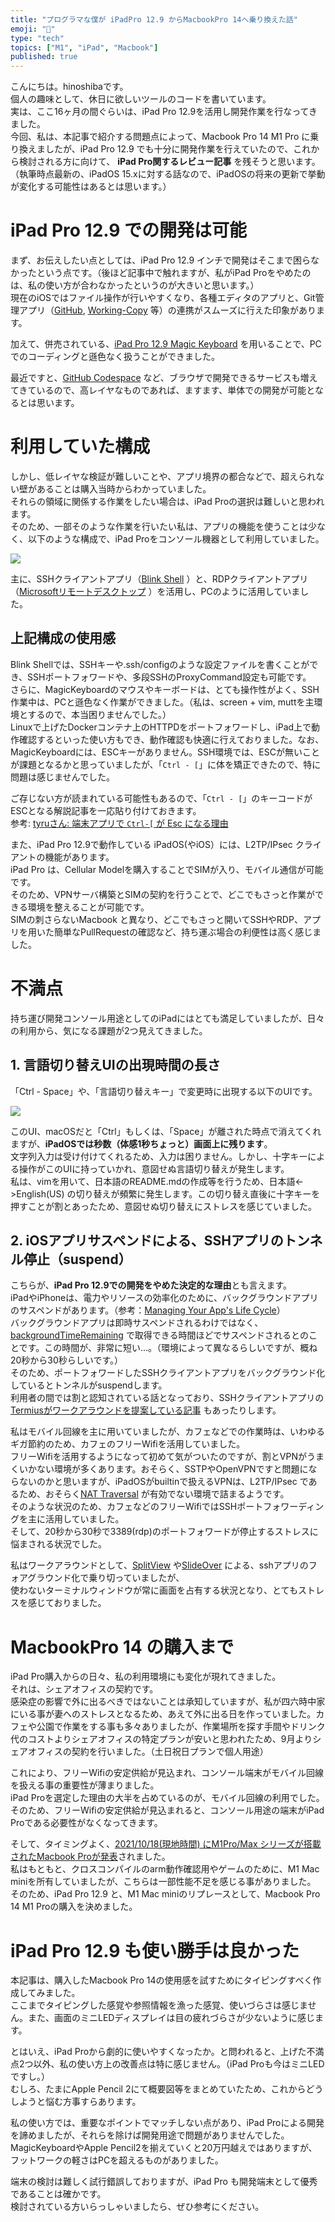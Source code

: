 ```yaml
---
title: "プログラマな僕が iPadPro 12.9 からMacbookPro 14へ乗り換えた話"
emoji: "🐇"
type: "tech"
topics: ["M1", "iPad", "Macbook"]
published: true
---
```


こんにちは。hinoshibaです。  
個人の趣味として、休日に欲しいツールのコードを書いています。  
実は、ここ16ヶ月の間ぐらいは、iPad Pro 12.9を活用し開発作業を行なってきました。  
今回、私は、本記事で紹介する問題点によって、Macbook Pro 14 M1 Pro に乗り換えましたが、iPad Pro 12.9 でも十分に開発作業を行えていたので、これから検討される方に向けて、 **iPad Pro関するレビュー記事** を残そうと思います。  
（執筆時点最新の、iPadOS 15.xに対する話なので、iPadOSの将来の更新で挙動が変化する可能性はあるとは思います。）  


# iPad Pro 12.9 での開発は可能

まず、お伝えしたい点としては、iPad Pro 12.9 インチで開発はそこまで困らなかったという点です。（後ほど記事中で触れますが、私がiPad Proをやめたのは、私の使い方が合わなかったというのが大きいと思います。）  
現在のiOSではファイル操作が行いやすくなり、各種エディタのアプリと、Git管理アプリ（[GitHub](https://apps.apple.com/jp/app/github/id1477376905), [Working-Copy](https://apps.apple.com/jp/app/working-copy-git-client/id896694807) 等）の連携がスムーズに行えた印象があります。  

加えて、併売されている、[iPad Pro 12.9 Magic Keyboard](https://www.apple.com/jp/ipad-keyboards/) を用いることで、PCでのコーディングと遜色なく扱うことができました。  

最近ですと、[GitHub Codespace](https://github.com/features/codespaces) など、ブラウザで開発できるサービスも増えてきているので、高レイヤなものであれば、ますます、単体での開発が可能となるとは思います。  

# 利用していた構成

しかし、低レイヤな検証が難しいことや、アプリ境界の都合などで、超えられない壁があることは購入当時からわかっていました。  
それらの領域に関係する作業をしたい場合は、iPad Proの選択は難しいと思われます。  
そのため、一部そのような作業を行いたい私は、アプリの機能を使うことは少なく、以下のような構成で、iPad Proをコンソール機器として利用していました。  

![](/images/articles/ipadpro12-mbp14/overview.png)  

主に、SSHクライアントアプリ（[Blink Shell](https://apps.apple.com/jp/app/blink-shell-mosh-ssh-client/id1156707581) ）と、RDPクライアントアプリ（[Microsoftリモートデスクトップ](https://apps.apple.com/jp/app/microsoft-%E3%83%AA%E3%83%A2%E3%83%BC%E3%83%88-%E3%83%87%E3%82%B9%E3%82%AF%E3%83%88%E3%83%83%E3%83%97/id714464092) ）を活用し、PCのように活用していました。  

## 上記構成の使用感

Blink Shellでは、SSHキーや.ssh/configのような設定ファイルを書くことができ、SSHポートフォワードや、多段SSHのProxyCommand設定も可能です。  
さらに、MagicKeyboardのマウスやキーボードは、とても操作性がよく、SSH作業中は、PCと遜色なく作業ができました。（私は、screen + vim, muttを主環境とするので、本当困りませんでした。）  
Linuxで上げたDockerコンテナ上のHTTPDをポートフォワードし、iPad上で動作確認するといった使い方もでき、動作確認も快適に行えておりました。なお、MagicKeyboardには、ESCキーがありません。SSH環境では、ESCが無いことが課題となるかと思っていましたが、「`Ctrl - [`」に体を矯正できたので、特に問題は感じませんでした。  

ご存じない方が読まれている可能性もあるので、「`Ctrl - [`」のキーコードがESCとなる解説記事を一応貼り付けておきます。  
参考: [tyruさん: 端末アプリで `Ctrl-[` が Esc になる理由](https://tyru.hatenablog.com/entry/2018/10/04/151740)

また、iPad Pro 12.9で動作している iPadOS(やiOS）には、L2TP/IPsec クライアントの機能があります。  
iPad Pro は、Cellular Modelを購入することでSIMが入り、モバイル通信が可能です。  
そのため、VPNサーバ構築とSIMの契約を行うことで、どこでもさっと作業ができる環境を整えることが可能です。  
SIMの刺さらないMacbook と異なり、どこでもさっと開いてSSHやRDP、アプリを用いた簡単なPullRequestの確認など、持ち運ぶ場合の利便性は高く感じました。  

# 不満点

持ち運び開発コンソール用途としてのiPadにはとても満足していましたが、日々の利用から、気になる課題が2つ見えてきました。  

## 1. 言語切り替えUIの出現時間の長さ

「Ctrl - Space」や、「言語切り替えキー」で変更時に出現する以下のUIです。  

![](/images/articles/ipadpro12-mbp14/switch_lang.png)  

このUI、macOSだと「Ctrl」もしくは、「Space」が離された時点で消えてくれますが、**iPadOSでは秒数（体感1秒ちょっと）画面上に残ります**。  
文字列入力は受け付けてくれるため、入力は困りません。しかし、十字キーによる操作がこのUIに持っていかれ、意図せぬ言語切り替えが発生します。  
私は、vimを用いて、日本語のREADME.mdの作成等を行うため、日本語<->English(US) の切り替えが頻繁に発生します。この切り替え直後に十字キーを押すことが割とあったため、意図せぬ切り替えにストレスを感じていました。  

## 2. iOSアプリサスペンドによる、SSHアプリのトンネル停止（suspend）
こちらが、**iPad Pro 12.9での開発をやめた決定的な理由**とも言えます。  
iPadやiPhoneは、電力やリソースの効率化のために、バックグラウンドアプリのサスペンドがあります。（参考：[Managing Your App's Life Cycle](https://developer.apple.com/documentation/uikit/app_and_environment/managing_your_app_s_life_cycle)）  
バックグラウンドアプリは即時サスペンドされるわけではなく、[backgroundTimeRemaining](https://developer.apple.com/documentation/uikit/uiapplication/1623029-backgroundtimeremaining) で取得できる時間ほどでサスペンドされるとのことです。この時間が、非常に短い...。（環境によって異なるらしいですが、概ね20秒から30秒らしいです。）  
そのため、ポートフォワードしたSSHクライアントアプリをバックグラウンド化しているとトンネルがsuspendします。  
利用者の間では割と認知されている話となっており、SSHクライアントアプリの[Termiusがワークアラウンドを提案している記事](https://docs.termius.com/faq/troubleshooting/cant-run-in-the-background) もあったりします。

私はモバイル回線を主に用いていましたが、カフェなどでの作業時は、いわゆるギガ節約のため、カフェのフリーWifiを活用していました。  
フリーWifiを活用するようになって初めて気がついたのですが、割とVPNがうまくいかない環境が多くあります。おそらく、SSTPやOpenVPNですと問題にならないのかと思いますが、iPadOSがbuiltinで扱えるVPNは、L2TP/IPsec であるため、おそらく[NAT Traversal](https://www.infraexpert.com/study/ipsec15.html) が有効でない環境で詰まるようです。  
そのような状況のため、カフェなどのフリーWifiではSSHポートフォワーディングを主に活用していました。  
そして、20秒から30秒で3389(rdp)のポートフォワードが停止するストレスに悩まされる状況でした。  

私はワークアラウンドとして、[SplitView](https://support.apple.com/ja-jp/guide/ipad/ipad08c9970c/15.0/ipados/15.0) や[SlideOver](https://support.apple.com/ja-jp/guide/ipad/ipadfe7c65e9/ipados) による、sshアプリのフォアグラウンド化で乗り切っていましたが、  
使わないターミナルウィンドウが常に画面を占有する状況となり、とてもストレスを感じておりました。  

# MacbookPro 14 の購入まで

iPad Pro購入からの日々、私の利用環境にも変化が現れてきました。  
それは、シェアオフィスの契約です。  
感染症の影響で外に出るべきではないことは承知していますが、私が四六時中家にいる事が妻へのストレスとなるため、あえて外に出る日を作っていました。カフェや公園で作業をする事も多々ありましたが、作業場所を探す手間やドリンク代のコストよりシェアオフィスの特定プランが安いと思われたため、9月よりシェアオフィスの契約を行いました。（土日祝日プランで個人用途）  

これにより、フリーWifiの安定供給が見込まれ、コンソール端末がモバイル回線を扱える事の重要性が薄まりました。  
iPad Proを選定した理由の大半を占めているのが、モバイル回線の利用でした。そのため、フリーWifiの安定供給が見込まれると、コンソール用途の端末がiPad Proである必要性がなくなってきます。  

そして、タイミングよく、[2021/10/18(現地時間) にM1Pro/Max シリーズが搭載されたMacbook Proが発表](https://www.apple.com/jp/newsroom/2021/10/apple-unveils-game-changing-macbook-pro/)されました。  
私はもともと、クロスコンパイルのarm動作確認用やゲームのために、M1 Mac miniを所有していましたが、こちらは一部性能不足を感じる事がありました。  
そのため、iPad Pro 12.9 と、M1 Mac miniのリプレースとして、Macbook Pro 14 M1 Proの購入を決めました。  

# iPad Pro 12.9 も使い勝手は良かった

本記事は、購入したMacbook Pro 14の使用感を試すためにタイピングすべく作成してみました。  
ここまでタイピングした感覚や参照情報を漁った感覚、使いづらさは感じません。また、画面のミニLEDディスプレイは目の疲れづらさが少ないように感じます。  

とはいえ、iPad Proから劇的に使いやすくなったか。と問われると、上げた不満点2つ以外、私の使い方上の改善点は特に感じません。（iPad Proも今はミニLEDですし。）  
むしろ、たまにApple Pencil 2にて概要図等をまとめていたため、これからどうしようと悩む方事すらあります。  

私の使い方では、重要なポイントでマッチしない点があり、iPad Proによる開発を諦めましたが、それらを除けば開発用途で問題がありませんでした。  
MagicKeyboardやApple Pencil2を揃えていくと20万円越えではありますが、フットワークの軽さはPCを超えるものがありました。  

端末の検討は難しく試行錯誤しておりますが、iPad Pro も開発端末として優秀であることは確かです。  
検討されている方いらっしゃいましたら、ぜひ参考にください。  
